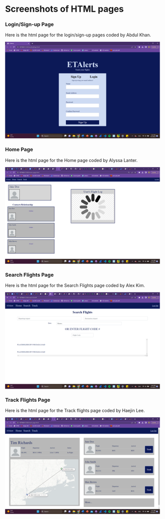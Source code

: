 # Screenshots of HTML pages

### Login/Sign-up Page

Here is the html page for the login/sign-up pages coded by Abdul Khan.

![](login-signup-html.png)

### Home Page

Here is the html page for the Home page coded by Alyssa Lanter.

![](home-page-html.png)

### Search Flights Page

Here is the html page for the Search Flights page coded by Alex Kim.

![](search-page-html.png)

### Track Flights Page

Here is the html page for the Track flights page coded by Haejin Lee.

![](track-flights-html.png)